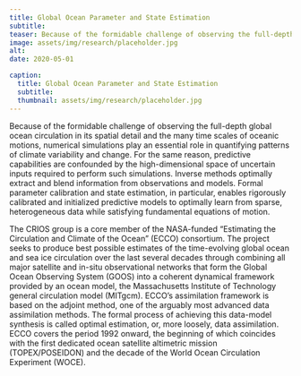 ```yaml
---
title: Global Ocean Parameter and State Estimation
subtitle: 
teaser: Because of the formidable challenge of observing the full-depth global ocean circulation in its spatial detail and the many time scales of oceanic motions, numerical simulations play an essential role in quantifying patterns of climate variability and change ...
image: assets/img/research/placeholder.jpg
alt: 
date: 2020-05-01

caption:
  title: Global Ocean Parameter and State Estimation
  subtitle: 
  thumbnail: assets/img/research/placeholder.jpg
---
```


Because of the formidable challenge of observing the full-depth global ocean circulation in its spatial detail and the many time scales of oceanic motions, numerical simulations play an essential role in quantifying patterns of climate variability and change. For the same reason, predictive capabilities are confounded by the high-dimensional space of uncertain inputs required to perform such simulations. Inverse methods optimally extract and blend information from observations and models. Formal parameter calibration and state estimation, in particular, enables rigorously calibrated and initialized predictive models to optimally learn from sparse, heterogeneous data while satisfying fundamental equations of motion. 

The CRIOS group is a core member of the NASA-funded “Estimating the Circulation and Climate of the Ocean” (ECCO) consortium. The project seeks to produce best possible estimates of the time-evolving global ocean and sea ice circulation over the last several decades through combining all major satellite and in-situ observational networks that form the Global Ocean Observing System (GOOS) into a coherent dynamical framework provided by an ocean model, the Massachusetts Institute of Technology general circulation model (MITgcm). ECCO’s assimilation framework is based on the adjoint method, one of the arguably most advanced data assimilation methods. The formal process of achieving this data-model synthesis is called optimal estimation, or, more loosely, data assimilation. ECCO covers the period 1992 onward, the beginning of which coincides with the first dedicated ocean satellite altimetric mission (TOPEX/POSEIDON) and the decade of the World Ocean Circulation Experiment (WOCE).

